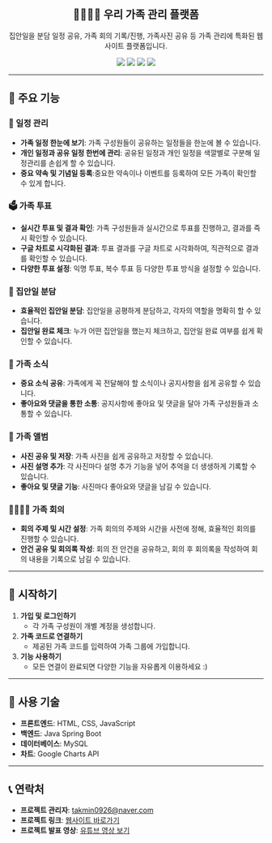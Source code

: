 
<h2 align="center">👨‍👩‍👧‍👦 우리 가족 관리 플랫폼</h2>

<p align="center">
집안일을 분담 일정 공유, 가족 회의 기록/진행, 가족사진 공유 등 가족 관리에 특화된 웹사이트 플랫폼입니다.
</p>

<p align="center">
  <img src="https://img.shields.io/badge/Java-45.3%25-4c8cbf?style=for-the-badge&logo=java&logoColor=white"/>
  <img src="https://img.shields.io/badge/JavaScript-34.4%25-f7df1e?style=for-the-badge&logo=javascript&logoColor=black"/>
  <img src="https://img.shields.io/badge/HTML-11.5%25-e34f26?style=for-the-badge&logo=html5&logoColor=white"/>
  <img src="https://img.shields.io/badge/CSS-8.7%25-1572b6?style=for-the-badge&logo=css3&logoColor=white"/>
</p>

<hr/>

## 📌 주요 기능

### 📅 일정 관리

- **가족 일정 한눈에 보기**: 가족 구성원들이 공유하는 일정들을 한눈에 볼 수 있습니다.
- **개인 일정과 공유 일정 한번에 관리**: 공유된 일정과 개인 일정을 색깔별로 구분해 일정관리를 손쉽게 할 수 있습니다.
- **중요 약속 및 기념일 등록**:중요한 약속이나 이벤트를 등록하여 모든 가족이 확인할 수 있게 합니다.

### 🗳️ 가족 투표

- **실시간 투표 및 결과 확인**: 가족 구성원들과 실시간으로 투표를 진행하고, 결과를 즉시 확인할 수 있습니다.
- **구글 차트로 시각화된 결과**: 투표 결과를 구글 차트로 시각화하여, 직관적으로 결과를 확인할 수 있습니다.
- **다양한 투표 설정**: 익명 투표, 복수 투표 등 다양한 투표 방식을 설정할 수 있습니다.

### 🧹 집안일 분담

- **효율적인 집안일 분담**: 집안일을 공평하게 분담하고, 각자의 역할을 명확히 할 수 있습니다.
- **집안일 완료 체크**: 누가 어떤 집안일을 했는지 체크하고, 집안일 완료 여부를 쉽게 확인할 수 있습니다.

### 📢 가족 소식

- **중요 소식 공유**: 가족에게 꼭 전달해야 할 소식이나 공지사항을 쉽게 공유할 수 있습니다.
- **좋아요와 댓글을 통한 소통**: 공지사항에 좋아요 및 댓글을 달아 가족 구성원들과 소통할 수 있습니다.

### 📸 가족 앨범

- **사진 공유 및 저장**: 가족 사진을 쉽게 공유하고 저장할 수 있습니다.
- **사진 설명 추가**: 각 사진마다 설명 추가 기능을 넣어 추억을 더 생생하게 기록할 수 있습니다.
- **좋아요 및 댓글 기능**: 사진마다 좋아요와 댓글을 남길 수 있습니다.
### 👨‍👩‍👧‍👦 가족 회의

- **회의 주제 및 시간 설정**: 가족 회의의 주제와 시간을 사전에 정해, 효율적인 회의를 진행할 수 있습니다.
- **안건 공유 및 회의록 작성**: 회의 전 안건을 공유하고, 회의 후 회의록을 작성하여 회의 내용을 기록으로 남길 수 있습니다.

<hr/>

## 🚀 시작하기

1. **가입 및 로그인하기**
   - 각 가족 구성원이 개별 계정을 생성합니다.
2. **가족 코드로 연결하기**
   - 제공된 가족 코드를 입력하여 가족 그룹에 가입합니다.
3. **기능 사용하기**
   - 모든 연결이 완료되면 다양한 기능을 자유롭게 이용하세요 :)

<hr/>

## 🔧 사용 기술

- **프론트엔드**: HTML, CSS, JavaScript
- **백엔드**: Java Spring Boot
- **데이터베이스**: MySQL
- **차트**: Google Charts API

<hr/>

## 📞 연락처

- **프로젝트 관리자**: [takmin0926@naver.com](mailto:takmin0926@naver.com)
- **프로젝트 링크**: [웹사이트 바로가기](http://49.142.157.251:9090/javaclassS16/)
- **프로젝트 발표 영상**: [유튜브 영상 보기](https://www.youtube.com/watch?v=vA8Kbx9OlKk)
